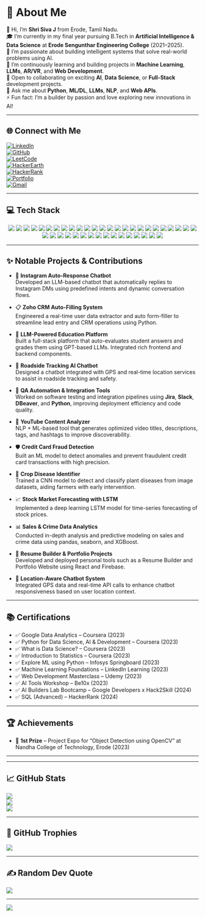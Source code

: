 # 💫 About Me
👋 Hi, I’m **Shri Siva J** from Erode, Tamil Nadu.  
🎓 I’m currently in my final year pursuing B.Tech in **Artificial Intelligence & Data Science** at **Erode Sengunthar Engineering College** (2021–2025).  
🔭 I’m passionate about building intelligent systems that solve real-world problems using AI.  
🚀 I’m continuously learning and building projects in **Machine Learning**, **LLMs**, **AR/VR**, and **Web Development**.  
🤝 Open to collaborating on exciting **AI**, **Data Science**, or **Full-Stack** development projects.  
💬 Ask me about **Python**, **ML/DL**, **LLMs**, **NLP**, and **Web APIs**.  
⚡ Fun fact: I’m a builder by passion and love exploring new innovations in AI!

---

## 🌐 Connect with Me

[![LinkedIn](https://img.shields.io/badge/LinkedIn-%230077B5.svg?style=for-the-badge&logo=linkedin&logoColor=white)](https://www.linkedin.com/in/shri-siva-j-92b670281)  
[![GitHub](https://img.shields.io/badge/GitHub-%23121011.svg?style=for-the-badge&logo=github&logoColor=white)](https://github.com/SHRISIVAJ)  
[![LeetCode](https://img.shields.io/badge/LeetCode-FFA116?style=for-the-badge&logo=leetcode&logoColor=black)](https://leetcode.com/u/shrisiva367/)  
[![HackerEarth](https://img.shields.io/badge/HackerEarth-323754?style=for-the-badge&logo=hackerearth&logoColor=white)](https://www.hackerearth.com/@shrisiva367/)  
[![HackerRank](https://img.shields.io/badge/HackerRank-2EC866?style=for-the-badge&logo=hackerrank&logoColor=white)](https://www.hackerrank.com/profile/shrisiva367)  
[![Portfolio](https://img.shields.io/badge/Portfolio-%23000000.svg?style=for-the-badge&logo=firefox&logoColor=white)](https://my-portfolio-site-6a00c.web.app/)  
[![Gmail](https://img.shields.io/badge/Gmail-D14836?style=for-the-badge&logo=gmail&logoColor=white)](mailto:shrisiva367@gmail.com)

---

## 💻 Tech Stack

<p align="center">
  <img src="https://img.shields.io/badge/Python-3670A0?style=for-the-badge&logo=python&logoColor=white"/>
  <img src="https://img.shields.io/badge/JavaScript-F7DF1E?style=for-the-badge&logo=javascript&logoColor=black"/>
  <img src="https://img.shields.io/badge/HTML5-E34F26?style=for-the-badge&logo=html5&logoColor=white"/>
  <img src="https://img.shields.io/badge/CSS3-1572B6?style=for-the-badge&logo=css3&logoColor=white"/>
  <img src="https://img.shields.io/badge/C-00599C?style=for-the-badge&logo=c&logoColor=white"/>
  <img src="https://img.shields.io/badge/R-276DC3?style=for-the-badge&logo=r&logoColor=white"/>

  <img src="https://img.shields.io/badge/React.js-20232A?style=for-the-badge&logo=react&logoColor=61DAFB"/>
  <img src="https://img.shields.io/badge/Flask-000000?style=for-the-badge&logo=flask&logoColor=white"/>
  <img src="https://img.shields.io/badge/Django-092E20?style=for-the-badge&logo=django&logoColor=white"/>
  <img src="https://img.shields.io/badge/Node.js-339933?style=for-the-badge&logo=nodedotjs&logoColor=white"/>

  <img src="https://img.shields.io/badge/Scikit--Learn-F7931E?style=for-the-badge&logo=scikit-learn&logoColor=white"/>
  <img src="https://img.shields.io/badge/TensorFlow-FF6F00?style=for-the-badge&logo=tensorflow&logoColor=white"/>
  <img src="https://img.shields.io/badge/Keras-D00000?style=for-the-badge&logo=keras&logoColor=white"/>
  <img src="https://img.shields.io/badge/PyTorch-EE4C2C?style=for-the-badge&logo=pytorch&logoColor=white"/>
  <img src="https://img.shields.io/badge/OpenCV-5C3EE8?style=for-the-badge&logo=opencv&logoColor=white"/>
  <img src="https://img.shields.io/badge/NLP(SpaCy/NLTK)-purple?style=for-the-badge"/>
  <img src="https://img.shields.io/badge/LangChain-1E4DD8?style=for-the-badge"/>
  <img src="https://img.shields.io/badge/HuggingFace-FFD21F?style=for-the-badge&logo=huggingface&logoColor=black"/>
  <img src="https://img.shields.io/badge/GPT4/PaLM2/Mistral/LLaMA-black?style=for-the-badge&logo=openai&logoColor=white"/>
  <img src="https://img.shields.io/badge/Stable%20Diffusion-232323?style=for-the-badge"/>
  <img src="https://img.shields.io/badge/RAG-FFB6C1?style=for-the-badge"/>
  <img src="https://img.shields.io/badge/MLFlow-2C2E3E?style=for-the-badge"/>

  <img src="https://img.shields.io/badge/NumPy-013243?style=for-the-badge&logo=numpy&logoColor=white"/>
  <img src="https://img.shields.io/badge/Pandas-150458?style=for-the-badge&logo=pandas&logoColor=white"/>
  <img src="https://img.shields.io/badge/Matplotlib-11557C?style=for-the-badge&logo=matplotlib&logoColor=white"/>
  <img src="https://img.shields.io/badge/Seaborn-3776AB?style=for-the-badge"/>
  <img src="https://img.shields.io/badge/Plotly-3F4F75?style=for-the-badge&logo=plotly&logoColor=white"/>
  <img src="https://img.shields.io/badge/PowerBI-F2C811?style=for-the-badge&logo=powerbi&logoColor=black"/>
  <img src="https://img.shields.io/badge/MySQL-00758F?style=for-the-badge&logo=mysql&logoColor=white"/>
  <img src="https://img.shields.io/badge/DBeaver-372923?style=for-the-badge"/>

  <img src="https://img.shields.io/badge/Firebase-FFCA28?style=for-the-badge&logo=firebase&logoColor=black"/>
  <img src="https://img.shields.io/badge/Streamlit-FF4B4B?style=for-the-badge&logo=streamlit&logoColor=white"/>
  <img src="https://img.shields.io/badge/Blender-F5792A?style=for-the-badge&logo=blender&logoColor=white"/>
  <img src="https://img.shields.io/badge/Figma-F24E1E?style=for-the-badge&logo=figma&logoColor=white"/>
  <img src="https://img.shields.io/badge/Canva-00C4CC?style=for-the-badge&logo=canva&logoColor=white"/>
  <img src="https://img.shields.io/badge/Heroku-430098?style=for-the-badge&logo=heroku&logoColor=white"/>
  <img src="https://img.shields.io/badge/Render-1CA4B4?style=for-the-badge&logo=render&logoColor=white"/>
  <img src="https://img.shields.io/badge/Postman-FF6C37?style=for-the-badge&logo=postman&logoColor=white"/>
  <img src="https://img.shields.io/badge/Jira-0052CC?style=for-the-badge&logo=jira&logoColor=white"/>
  <img src="https://img.shields.io/badge/Slack-4A154B?style=for-the-badge&logo=slack&logoColor=white"/>
  <img src="https://img.shields.io/badge/VS%20Code-007ACC?style=for-the-badge&logo=visual-studio-code&logoColor=white"/>
</p>

---

## ✨ Notable Projects & Contributions

- 🤖 **Instagram Auto-Response Chatbot**  
  Developed an LLM-based chatbot that automatically replies to Instagram DMs using predefined intents and dynamic conversation flows.

- 📋 **Zoho CRM Auto-Filling System**  
  Engineered a real-time user data extractor and auto form-filler to streamline lead entry and CRM operations using Python.

- 🧠 **LLM-Powered Education Platform**  
  Built a full-stack platform that auto-evaluates student answers and grades them using GPT-based LLMs. Integrated rich frontend and backend components.

- 📍 **Roadside Tracking AI Chatbot**  
  Designed a chatbot integrated with GPS and real-time location services to assist in roadside tracking and safety.

- 🧪 **QA Automation & Integration Tools**  
  Worked on software testing and integration pipelines using **Jira**, **Slack**, **DBeaver**, and **Python**, improving deployment efficiency and code quality.

- 🔎 **YouTube Content Analyzer**  
  NLP + ML-based tool that generates optimized video titles, descriptions, tags, and hashtags to improve discoverability.

- 🛡️ **Credit Card Fraud Detection**  
  Built an ML model to detect anomalies and prevent fraudulent credit card transactions with high precision.

- 🌾 **Crop Disease Identifier**  
  Trained a CNN model to detect and classify plant diseases from image datasets, aiding farmers with early intervention.

- 📈 **Stock Market Forecasting with LSTM**  
  Implemented a deep learning LSTM model for time-series forecasting of stock prices.

- 📊 **Sales & Crime Data Analytics**  
  Conducted in-depth analysis and predictive modeling on sales and crime data using pandas, seaborn, and XGBoost.

- 📂 **Resume Builder & Portfolio Projects**  
  Developed and deployed personal tools such as a Resume Builder and Portfolio Website using React and Firebase.

- 🧭 **Location-Aware Chatbot System**  
  Integrated GPS data and real-time API calls to enhance chatbot responsiveness based on user location context.

---

## 📚 Certifications

- ✅ Google Data Analytics – Coursera (2023)  
- ✅ Python for Data Science, AI & Development – Coursera (2023)  
- ✅ What is Data Science? – Coursera (2023)  
- ✅ Introduction to Statistics – Coursera (2023)  
- ✅ Explore ML using Python – Infosys Springboard (2023)  
- ✅ Machine Learning Foundations – LinkedIn Learning (2023)  
- ✅ Web Development Masterclass – Udemy (2023)  
- ✅ AI Tools Workshop – Be10x (2023)  
- ✅ AI Builders Lab Bootcamp – Google Developers x Hack2Skill (2024)  
- ✅ SQL (Advanced) – HackerRank (2024)

---

## 🏆 Achievements

- 🥇 **1st Prize** – Project Expo for “Object Detection using OpenCV” at Nandha College of Technology, Erode (2023)

---

---

## 📈 GitHub Stats

![](https://github-readme-stats.vercel.app/api?username=SHRISIVAJ&theme=tokyonight&show_icons=true)  
![](https://github-readme-streak-stats.herokuapp.com/?user=SHRISIVAJ&theme=tokyonight)  
![](https://github-readme-stats.vercel.app/api/top-langs/?username=SHRISIVAJ&theme=tokyonight&layout=compact)

---

## 🏅 GitHub Trophies

![](https://github-profile-trophy.vercel.app/?username=SHRISIVAJ&theme=onedark&no-frame=true&row=1&column=6)

---

## ✍ Random Dev Quote

![](https://quotes-github-readme.vercel.app/api?type=horizontal&theme=radical)

---

[![](https://visitcount.itsvg.in/api?id=SHRISIVAJ&icon=6&color=0)](https://visitcount.itsvg.in)

<!-- Proudly generated with ChatGPT & customized by Shri Siva J -->

